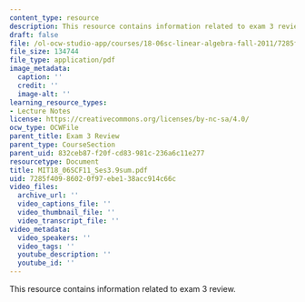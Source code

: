```yaml
---
content_type: resource
description: This resource contains information related to exam 3 review.
draft: false
file: /ol-ocw-studio-app/courses/18-06sc-linear-algebra-fall-2011/7285f40986020f97ebe138acc914c66c_MIT18_06SCF11_Ses3.9sum.pdf
file_size: 134744
file_type: application/pdf
image_metadata:
  caption: ''
  credit: ''
  image-alt: ''
learning_resource_types:
- Lecture Notes
license: https://creativecommons.org/licenses/by-nc-sa/4.0/
ocw_type: OCWFile
parent_title: Exam 3 Review
parent_type: CourseSection
parent_uid: 832ceb87-f20f-cd83-981c-236a6c11e277
resourcetype: Document
title: MIT18_06SCF11_Ses3.9sum.pdf
uid: 7285f409-8602-0f97-ebe1-38acc914c66c
video_files:
  archive_url: ''
  video_captions_file: ''
  video_thumbnail_file: ''
  video_transcript_file: ''
video_metadata:
  video_speakers: ''
  video_tags: ''
  youtube_description: ''
  youtube_id: ''
---
```

This resource contains information related to exam 3 review.